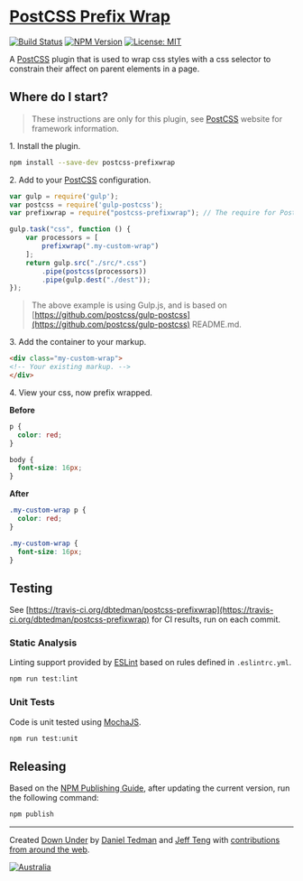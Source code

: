 
# [PostCSS Prefix Wrap](https://github.com/dbtedman/postcss-prefixwrap)

[![Build Status](https://travis-ci.org/dbtedman/postcss-prefixwrap.svg?branch=master)](https://travis-ci.org/dbtedman/postcss-prefixwrap) [![NPM Version](https://img.shields.io/npm/v/postcss-prefixwrap.svg)](https://www.npmjs.com/package/postcss-prefixwrap)  [![License: MIT](https://img.shields.io/badge/License-MIT-yellow.svg)](LICENSE.md)

A [PostCSS](http://postcss.org) plugin that is used to wrap css styles with a css selector to constrain their affect on parent elements in a page.

## Where do I start?

> These instructions are only for this plugin, see [PostCSS](http://postcss.org) website for framework information.

1\. Install the plugin.

```bash
npm install --save-dev postcss-prefixwrap
```

2\. Add to your [PostCSS](http://postcss.org) configuration.


```javascript
var gulp = require('gulp');
var postcss = require('gulp-postcss');
var prefixwrap = require("postcss-prefixwrap"); // The require for PostCSS Prefix Wrap.

gulp.task("css", function () {
    var processors = [
        prefixwrap(".my-custom-wrap")
    ];
    return gulp.src("./src/*.css")
        .pipe(postcss(processors))
        .pipe(gulp.dest("./dest"));
});
```

> The above example is using Gulp.js, and is based on [https://github.com/postcss/gulp-postcss](https://github.com/postcss/gulp-postcss) README.md.

3\. Add the container to your markup.

```html
<div class="my-custom-wrap">
<!-- Your existing markup. -->
</div>
```

4\. View your css, now prefix wrapped.


**Before**

```css
p {
  color: red;
}

body {
  font-size: 16px;
}
```

**After**

```css
.my-custom-wrap p {
  color: red;
}

.my-custom-wrap {
  font-size: 16px;
}
```

## Testing

See [https://travis-ci.org/dbtedman/postcss-prefixwrap](https://travis-ci.org/dbtedman/postcss-prefixwrap) for CI results, run on each commit.

### Static Analysis

Linting support provided by [ESLint](http://eslint.org/) based on rules defined in `.eslintrc.yml`.

```bash
npm run test:lint
```

### Unit Tests

Code is unit tested using [MochaJS](https://mochajs.org).

```bash
npm run test:unit
```

## Releasing

Based on the [NPM Publishing Guide](https://docs.npmjs.com/getting-started/publishing-npm-packages), after updating the current version, run the following command:

```bash
npm publish
```

---

Created [Down Under](https://en.wikipedia.org/wiki/Australia) by [Daniel Tedman](https://danieltedman.com) and [Jeff Teng](https://jafoteng.co) with [contributions from around the web](https://github.com/dbtedman/postcss-prefixwrap/graphs/contributors).

[![Australia](https://danieltedman.com/images/Australia.png)](https://en.wikipedia.org/wiki/Australia)

